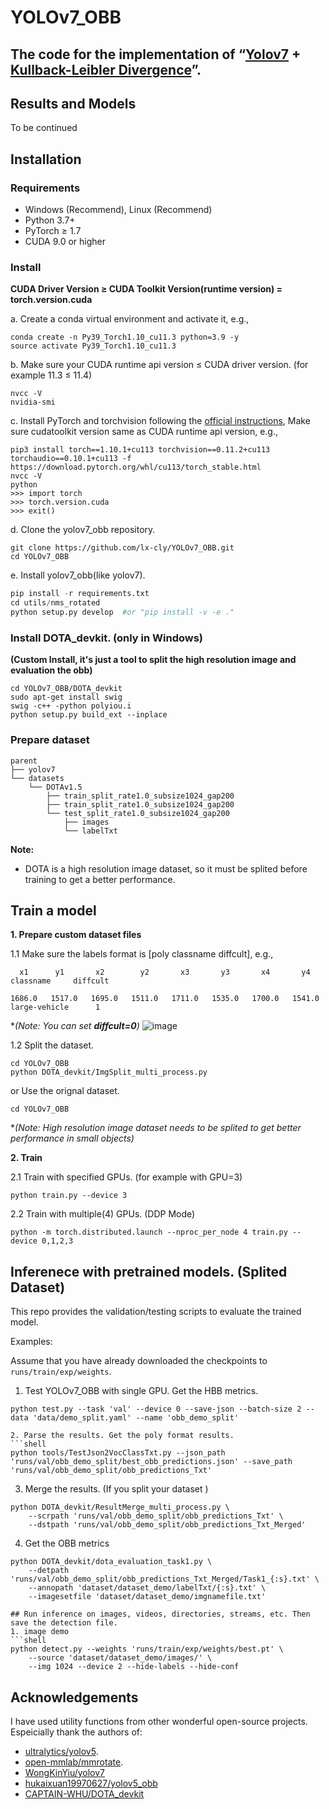 # YOLOv7_OBB
## The code for the implementation of “[Yolov7](https://arxiv.org/abs/2207.02696) + [Kullback-Leibler Divergence](https://link.zhihu.com/?target=https%3A//ieeexplore.ieee.org/abstract/document/9852282/)”. 
## Results and Models
To be continued
## Installation
### Requirements
* Windows (Recommend), Linux (Recommend)
* Python 3.7+ 
* PyTorch ≥ 1.7 
* CUDA 9.0 or higher


### Install 
**CUDA Driver Version ≥ CUDA Toolkit Version(runtime version) = torch.version.cuda**

a. Create a conda virtual environment and activate it, e.g.,
```
conda create -n Py39_Torch1.10_cu11.3 python=3.9 -y 
source activate Py39_Torch1.10_cu11.3
```
b. Make sure your CUDA runtime api version ≤ CUDA driver version. (for example 11.3 ≤ 11.4)
```
nvcc -V
nvidia-smi
```
c. Install PyTorch and torchvision following the [official instructions](https://pytorch.org/), Make sure cudatoolkit version same as CUDA runtime api version, e.g.,
```
pip3 install torch==1.10.1+cu113 torchvision==0.11.2+cu113 torchaudio==0.10.1+cu113 -f https://download.pytorch.org/whl/cu113/torch_stable.html
nvcc -V
python
>>> import torch
>>> torch.version.cuda
>>> exit()
```
d. Clone the yolov7_obb repository.
```
git clone https://github.com/lx-cly/YOLOv7_OBB.git
cd YOLOv7_OBB
```
e. Install yolov7_obb(like yolov7).

```python 
pip install -r requirements.txt
cd utils/nms_rotated
python setup.py develop  #or "pip install -v -e ."
```

### Install DOTA_devkit. (only in Windows) 
**(Custom Install, it's just a tool to split the high resolution image and evaluation the obb)**

```
cd YOLOv7_OBB/DOTA_devkit
sudo apt-get install swig
swig -c++ -python polyiou.i
python setup.py build_ext --inplace
```

### Prepare dataset
```
parent
├── yolov7
└── datasets
    └── DOTAv1.5
        ├── train_split_rate1.0_subsize1024_gap200
        ├── train_split_rate1.0_subsize1024_gap200
        └── test_split_rate1.0_subsize1024_gap200
            ├── images
            └── labelTxt

```

**Note:**

* DOTA is a high resolution image dataset, so it must be splited before training to get a better performance.

## Train a model

**1. Prepare custom dataset files**

1.1 Make sure the labels format is [poly classname diffcult], e.g., 
```
  x1      y1       x2        y2       x3       y3       x4       y4       classname     diffcult

1686.0   1517.0   1695.0   1511.0   1711.0   1535.0   1700.0   1541.0   large-vehicle      1
```
**(*Note: You can set **diffcult=0**)**
![image](https://user-images.githubusercontent.com/72599120/159213229-b7c2fc5c-b140-4f10-9af8-2cbc405b0cd3.png)


1.2 Split the dataset. 
```shell
cd YOLOv7_OBB
python DOTA_devkit/ImgSplit_multi_process.py
```
or Use the orignal dataset. 
```shell
cd YOLOv7_OBB
```
**(*Note: High resolution image dataset needs to be splited to get better performance in small objects)**


**2. Train**

2.1 Train with specified GPUs. (for example with GPU=3)

```shell
python train.py --device 3
```

2.2 Train with multiple(4) GPUs. (DDP Mode)

```shell
python -m torch.distributed.launch --nproc_per_node 4 train.py --device 0,1,2,3
```

## Inferenece with pretrained models. (Splited Dataset)
This repo provides the validation/testing scripts to evaluate the trained model.

Examples:

Assume that you have already downloaded the checkpoints to `runs/train/exp/weights`.

1. Test YOLOv7_OBB with single GPU. Get the HBB metrics.

```shell
python test.py --task 'val' --device 0 --save-json --batch-size 2 --data 'data/demo_split.yaml' --name 'obb_demo_split'

2. Parse the results. Get the poly format results.
```shell 
python tools/TestJson2VocClassTxt.py --json_path 'runs/val/obb_demo_split/best_obb_predictions.json' --save_path 'runs/val/obb_demo_split/obb_predictions_Txt'
```

3. Merge the results. (If you split your dataset )
```shell
python DOTA_devkit/ResultMerge_multi_process.py \
    --scrpath 'runs/val/obb_demo_split/obb_predictions_Txt' \
    --dstpath 'runs/val/obb_demo_split/obb_predictions_Txt_Merged'
```

4. Get the OBB metrics
```shell
python DOTA_devkit/dota_evaluation_task1.py \
    --detpath 'runs/val/obb_demo_split/obb_predictions_Txt_Merged/Task1_{:s}.txt' \
    --annopath 'dataset/dataset_demo/labelTxt/{:s}.txt' \
    --imagesetfile 'dataset/dataset_demo/imgnamefile.txt'

## Run inference on images, videos, directories, streams, etc. Then save the detection file.
1. image demo
```shell
python detect.py --weights 'runs/train/exp/weights/best.pt' \
    --source 'dataset/dataset_demo/images/' \
    --img 1024 --device 2 --hide-labels --hide-conf
```

##  Acknowledgements
I have used utility functions from other wonderful open-source projects. Espeicially thank the authors of:

* [ultralytics/yolov5](https://github.com/ultralytics/yolov5).
* [open-mmlab/mmrotate](https://github.com/open-mmlab/mmrotate).
* [WongKinYiu/yolov7](https://github.com/WongKinYiu/yolov7)
* [hukaixuan19970627/yolov5_obb](https://github.com/hukaixuan19970627/yolov5_obb)
* [CAPTAIN-WHU/DOTA_devkit](https://github.com/CAPTAIN-WHU/DOTA_devkit)

